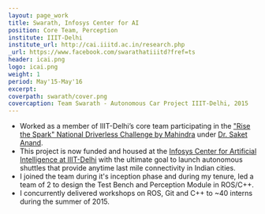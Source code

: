 ```yaml
---
layout: page_work
title: Swarath, Infosys Center for AI
position: Core Team, Perception
institute: IIIT-Delhi
institute_url: http://cai.iiitd.ac.in/research.php
_url: https://www.facebook.com/swarathatiiitd?fref=ts
header: icai.png
logo: icai.png
weight: 1
period: May'15-May'16
excerpt: 
coverpath: swarath/cover.png
covercaption: Team Swarath - Autonomous Car Project IIIT-Delhi, 2015
---
```

 - Worked as a member of IIIT-Delhi’s core team participating in the <a href="http://www.sparktherise.com/what-you-get/">"Rise the Spark" National Driverless Challenge by Mahindra</a> under <a href="https://www.iiitd.ac.in/anands">Dr. Saket Anand</a>. 
 - This project is now funded and housed at the <a href="http://cai.iiitd.ac.in/research.php">Infosys Center for Artificial Intelligence at IIIT-Delhi</a> with the ultimate goal to launch autonomous shuttles that provide anytime last mile connectivity in Indian cities. 
 - I joined the team during it's inception phase and during my tenure, led a team of 2 to design the Test Bench and Perception Module in ROS/C++. 
 - I concurrently delivered workshops on ROS, Git and C++ to ~40 interns during the summer of 2015. 
